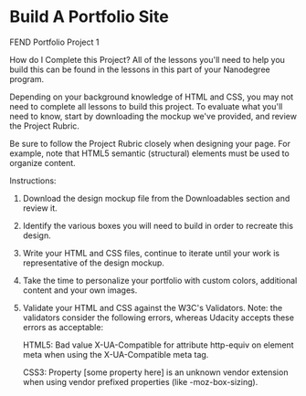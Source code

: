 # Build A Portfolio Site
FEND Portfolio Project 1

How do I Complete this Project?
All of the lessons you'll need to help you build this can be found in the lessons in this part of your Nanodegree program.

Depending on your background knowledge of HTML and CSS, you may not need to complete all lessons to build this project. To evaluate what you'll need to know, start by downloading the mockup we've provided, and review the Project Rubric.

Be sure to follow the Project Rubric closely when designing your page. For example, note that HTML5 semantic (structural) elements must be used to organize content.

Instructions:

1. Download the design mockup file from the Downloadables section and review it.
2. Identify the various boxes you will need to build in order to recreate this design.
3. Write your HTML and CSS files, continue to iterate until your work is representative of the design mockup.
4. Take the time to personalize your portfolio with custom colors, additional content and your own images.
5. Validate your HTML and CSS against the W3C's Validators. Note: the validators consider the following errors, whereas Udacity accepts these errors as acceptable:

    HTML5: Bad value X-UA-Compatible for attribute http-equiv on element meta when using the X-UA-Compatible meta tag.

    CSS3: Property [some property here] is an unknown vendor extension when using vendor prefixed properties (like -moz-box-sizing).
